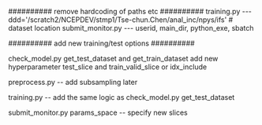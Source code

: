 ########## remove hardcoding of paths etc ##########
training.py --- ddd='/scratch2/NCEPDEV/stmp1/Tse-chun.Chen/anal_inc/npys/ifs' # dataset location
submit_monitor.py --- userid, main_dir, python_exe, sbatch

########## add new training/test options ##########

check_model.py
  get_test_dataset and get_train_dataset add new hyperparameter test_slice and train_valid_slice or idx_include

preprocess.py -- add subsampling later

training.py -- add the same logic as check_model.py get_test_dataset

submit_monitor.py 
  params_space -- specify new slices

